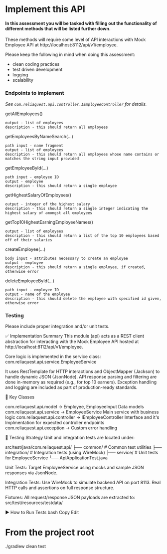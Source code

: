 # Implement this API

#### In this assessment you will be tasked with filling out the functionality of different methods that will be listed further down.

These methods will require some level of API interactions with Mock Employee API at http://localhost:8112/api/v1/employee.

Please keep the following in mind when doing this assessment:
* clean coding practices
* test driven development
* logging
* scalability

### Endpoints to implement

_See `com.reliaquest.api.controller.IEmployeeController` for details._

getAllEmployees()

    output - list of employees
    description - this should return all employees

getEmployeesByNameSearch(...)

    path input - name fragment
    output - list of employees
    description - this should return all employees whose name contains or matches the string input provided

getEmployeeById(...)

    path input - employee ID
    output - employee
    description - this should return a single employee

getHighestSalaryOfEmployees()

    output - integer of the highest salary
    description - this should return a single integer indicating the highest salary of amongst all employees

getTop10HighestEarningEmployeeNames()

    output - list of employees
    description - this should return a list of the top 10 employees based off of their salaries

createEmployee(...)

    body input - attributes necessary to create an employee
    output - employee
    description - this should return a single employee, if created, otherwise error

deleteEmployeeById(...)

    path input - employee ID
    output - name of the employee
    description - this should delete the employee with specified id given, otherwise error

### Testing
Please include proper integration and/or unit tests.


✅ Implementation Summary
This module (api) acts as a REST client abstraction for interacting with the Mock Employee API hosted at http://localhost:8112/api/v1/employee.

Core logic is implemented in the service class:
com.reliaquest.api.service.EmployeeService

It uses RestTemplate for HTTP interactions and ObjectMapper (Jackson) to handle dynamic JSON (JsonNode).
API response parsing and filtering are done in-memory as required (e.g., for top 10 earners).
Exception handling and logging are included as part of production-ready standards.

📁 Key Classes

com.reliaquest.api.model ->	Employee, EmployeeInput	Data models
com.reliaquest.api.service ->	EmployeeService	Main service with business logic
com.reliaquest.api.controller -> IEmployeeController	Interface and it's Implmentation for expected controller endpoints
com.reliaquest.api.exception -> Custom error handling

🧪 Testing Strategy
Unit and integration tests are located under:

src/test/java/com.reliaquest.api/
├── common/         # Common test utilities
├── integration/    # Integration tests (using WireMock)
├── service/        # Unit tests for EmployeeService
└── ApiApplicationTest.java

Unit Tests:
Target EmployeeService using mocks and sample JSON responses via JsonNode.

Integration Tests:
Use WireMock to simulate backend API on port 8113.
Real HTTP calls and assertions on full response structure.

Fixtures:
All request/response JSON payloads are extracted to:
src/test/resources/testdata/

▶️ How to Run Tests
bash
Copy
Edit
# From the project root
./gradlew clean test
